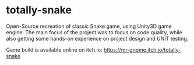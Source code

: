 # totally-snake
Open-Source recreation of classic Snake game, using Unity3D game engine. The main focus of the project was to focus on code quality, while also getting some hands-on experience on project design and UNIT testing.

Game build is available online on itch.io: https://mr-gnome.itch.io/totally-snake
